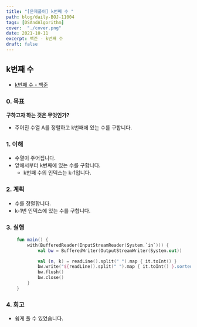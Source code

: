 ```yaml
---
title: "[문제풀이] k번째 수 "
path: blog/daily-BOJ-11004
tags: [DSAndAlgorithm]
cover:  "./cover.png"
date: 2021-10-11
excerpt: 백준 - k번째 수 
draft: false
---
```



## k번째 수 
* [k번째 수   - 백준](https://www.acmicpc.net/problem/11004)

### 0. 목표 
**구하고자 하는 것은 무엇인가?**
- 주어진 수열 A를 정렬하고 k번째에 있는 수를 구합니다.

### 1. 이해 

- 수열이 주어집니다. 
- 앞에서부터 k번째에 있는 수를 구합니다. 
    - k번째 수의 인덱스는 k-1입니다. 


### 2. 계획
- 수를 정렬합니다.
- k-1번 인덱스에 있는 수를 구합니다.

### 3. 실행
```kotlin
    fun main() {
        with(BufferedReader(InputStreamReader(System.`in`))) {
            val bw = BufferedWriter(OutputStreamWriter(System.out))

            val (n, k) = readLine().split(" ").map { it.toInt() }
            bw.write("${readLine().split(" ").map { it.toInt() }.sorted()[k - 1]}")
            bw.flush()
            bw.close()
        }
    }
```

### 4. 회고 

- 쉽게 풀 수 있었습니다.

